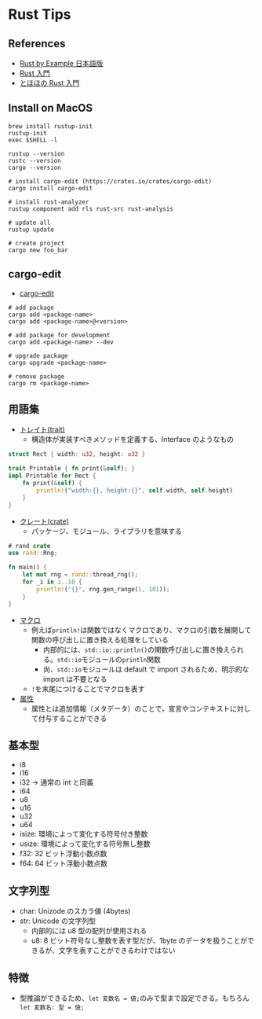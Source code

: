 # Rust Tips

## References

- [Rust by Example 日本語版](https://doc.rust-jp.rs/rust-by-example-ja/)
- [Rust 入門](https://zenn.dev/mebiusbox/books/22d4c1ed9b0003)
- [とほほの Rust 入門](https://www.tohoho-web.com/ex/rust.html)

## Install on MacOS

```
brew install rustup-init
rustup-init
exec $SHELL -l

rustup --version
rustc --version
cargo --version

# install cargo-edit (https://crates.io/crates/cargo-edit)
cargo install cargo-edit

# install rust-analyzer
rustup component add rls rust-src rust-analysis

# update all
rustup update

# create project
cargo new foo_bar
```

## cargo-edit

- [cargo-edit](https://crates.io/crates/cargo-edit)

```
# add package
cargo add <package-name>
cargo add <package-name>@<version>

# add package for development
cargo add <package-name> --dev

# upgrade package
cargo upgrade <package-name>

# remove package
cargo rm <package-name>
```

## 用語集

- [トレイト(trait)](https://doc.rust-jp.rs/book-ja/ch10-02-traits.html)
  - 構造体が実装すべきメソッドを定義する、Interface のようなもの

```rs
struct Rect { width: u32, height: u32 }

trait Printable { fn print(&self); }
impl Printable for Rect {
    fn print(&self) {
        println!("width:{}, height:{}", self.width, self.height)
    }
}
```

- [クレート(crate)](https://doc.rust-jp.rs/book-ja/ch07-01-packages-and-crates.html)
  - パッケージ、モジュール、ライブラリを意味する

```rs
# rand crate
use rand::Rng;

fn main() {
    let mut rng = rand::thread_rng();
    for _i in 1..10 {
        println!("{}", rng.gen_range(1, 101));
    }
}
```

- [マクロ](https://doc.rust-jp.rs/book-ja/ch19-06-macros.html)
  - 例えば`println!`は関数ではなくマクロであり、マクロの引数を展開して関数の呼び出しに置き換える処理をしている
    - 内部的には、`std::io::println()`の関数呼び出しに置き換えられる。`std::io`モジュールの`println`関数
    - 尚、`std::io`モジュールは default で import されるため、明示的な import は不要となる
  - `!`を末尾につけることでマクロを表す
- [属性](https://zenn.dev/mebiusbox/books/22d4c1ed9b0003/viewer/a3d2c9#%F0%9F%93%8C-%E5%B1%9E%E6%80%A7)
  - 属性とは追加情報（メタデータ）のことで，宣言やコンテキストに対して付与することができる

## 基本型

- i8
- i16
- i32 -> 通常の int と同義
- i64
- u8
- u16
- u32
- u64
- isize: 環境によって変化する符号付き整数
- usize: 環境によって変化する符号無し整数
- f32: 32 ビット浮動小数点数
- f64: 64 ビット浮動小数点数

## 文字列型

- char: Unizode のスカラ値 (4bytes)
- str: Unicode の文字列型
  - 内部的には u8 型の配列が使用される
  - u8: 8 ビット符号なし整数を表す型だが、1byte のデータを扱うことができるが、文字を表すことができるわけではない

## 特徴

- 型推論ができるため、`let 変数名 = 値;`のみで型まで設定できる。もちろん`let 変数名: 型 = 値;`
